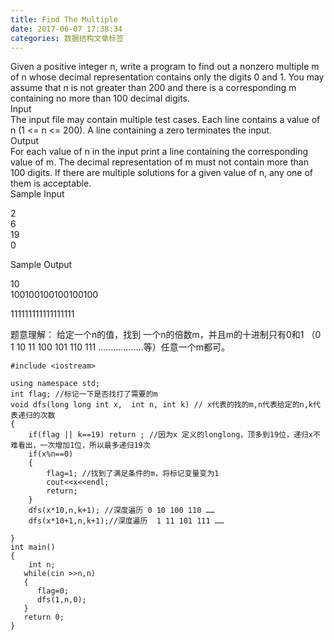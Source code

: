 ```yaml
---
title: Find The Multiple
date: 2017-06-07 17:38:34
categories: 数据结构文章标签
---
```

  
Given a positive integer n, write a program to find out a nonzero multiple m
of n whose decimal representation contains only the digits 0 and 1. You may
assume that n is not greater than 200 and th<!-- more -->ere is a corresponding m
containing no more than 100 decimal digits.  
Input  
The input file may contain multiple test cases. Each line contains a value of
n (1 <= n <= 200). A line containing a zero terminates the input.  
Output  
For each value of n in the input print a line containing the corresponding
value of m. The decimal representation of m must not contain more than 100
digits. If there are multiple solutions for a given value of n, any one of
them is acceptable.  
Sample Input  
  
2  
6  
19  
0  
  
Sample Output  
  
10  
100100100100100100  

111111111111111111

题意理解： 给定一个n的值，找到 一个n的倍数m，并且m的十进制只有0和1 （0 1 10 11 100 101 110 111
………………等）任意一个m都可。

  

    
    
    #include <iostream>
    
    using namespace std;
    int flag; //标记一下是否找打了需要的m
    void dfs(long long int x,  int n, int k) // x代表的找的m,n代表给定的n,k代表递归的次数
    {
        if(flag || k==19) return ; //因为x 定义的longlong，顶多到19位，递归x不难看出，一次增加1位，所以最多递归19次
        if(x%n==0)
        {
            flag=1; //找到了满足条件的m，将标记变量变为1
            cout<<x<<endl;
            return;
        }
        dfs(x*10,n,k+1); //深度遍历 0 10 100 110 ……
        dfs(x*10+1,n,k+1);//深度遍历  1 11 101 111 ……
    
    }
    int main()
    {
        int n;
       while(cin >>n,n)
       {
          flag=0;
          dfs(1,n,0);
       }
       return 0;
    }

  
  

